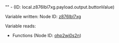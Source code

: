 "" - (ID: local.z876lbl7xg.payload.output.buttonValue)

Variable written:
Node ID: [z876lbl7xg](../nodes/z876lbl7xg.md)

Variable reads:
* Functions (Node ID: [ohp2wj0s2n](../nodes/ohp2wj0s2n.md))
